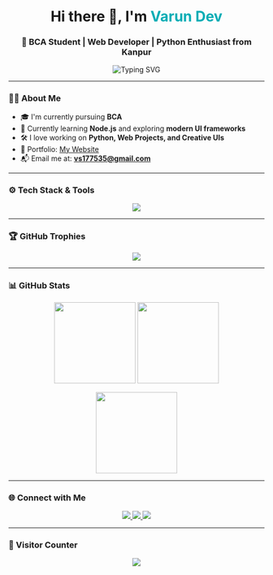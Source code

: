 <h1 align="center">Hi there 👋, I'm <span style="color:#00ADB5;">Varun Dev</span></h1>
<h3 align="center">🚀 BCA Student | Web Developer | Python Enthusiast from Kanpur</h3>

<p align="center">
  <img src="https://readme-typing-svg.herokuapp.com?font=Fira+Code&size=24&pause=1000&color=F72585&center=true&vCenter=true&width=650&lines=Full+Stack+Web+Developer;Python+%7C+C%2B%2B+Programmer;Always+Learning+New+Things...🚀;Love+building+cool+stuff!" alt="Typing SVG" />
</p>

---

### 🧑‍💻 About Me
- 🎓 I'm currently pursuing **BCA**
- 🌱 Currently learning **Node.js** and exploring **modern UI frameworks**
- 🛠️ I love working on **Python, Web Projects, and Creative UIs**
- 🔗 Portfolio: [My Website](https://varundve.github.io/portfolio/)
- 📬 Email me at: **vs177535@gmail.com**

---

### ⚙️ Tech Stack & Tools

<p align="center">
  <img src="https://skillicons.dev/icons?i=html,css,js,cpp,python,nodejs,tailwind,git,vscode&theme=light" />
</p>

---

### 🏆 GitHub Trophies

<p align="center">
  <img src="https://github-profile-trophy.vercel.app/?username=varundve&theme=radical&margin-w=10&no-frame=true" />
</p>

---

### 📊 GitHub Stats

<p align="center">
  <img src="https://github-readme-stats.vercel.app/api?username=varundve&show_icons=true&theme=tokyonight&hide_border=true" height="160"/>
  <img src="https://streak-stats.demolab.com?user=varundve&theme=tokyonight&hide_border=true" height="160"/>
</p>

<p align="center">
  <img src="https://github-readme-stats.vercel.app/api/top-langs/?username=varundve&layout=compact&theme=tokyonight&hide_border=true" height="160"/>
</p>

---

### 🌐 Connect with Me

<p align="center">
  <a href="https://www.linkedin.com/in/varun-dev-412329352">
    <img src="https://img.shields.io/badge/-LinkedIn-blue?style=for-the-badge&logo=linkedin&logoColor=white">
  </a>
  <a href="mailto:vs177535@gmail.com">
    <img src="https://img.shields.io/badge/-Gmail-D14836?style=for-the-badge&logo=gmail&logoColor=white">
  </a>
  <a href="https://varundve.github.io/portfolio/">
    <img src="https://img.shields.io/badge/-Portfolio-000000?style=for-the-badge&logo=google-chrome&logoColor=white">
  </a>
</p>

---

### 👀 Visitor Counter

<p align="center">
  <img src="https://komarev.com/ghpvc/?username=varundve&style=flat-square&color=brightgreen" />
</p>
